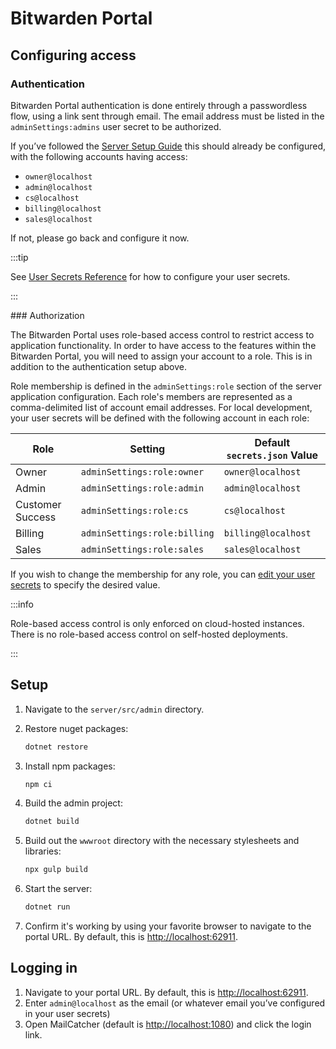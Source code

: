 # Bitwarden Portal

## Configuring access

### Authentication

Bitwarden Portal authentication is done entirely through a passwordless flow, using a link sent
through email. The email address must be listed in the `adminSettings:admins` user secret to be
authorized.

If you’ve followed the [Server Setup Guide](./guide.md) this should already be configured, with the
following accounts having access:

- `owner@localhost`
- `admin@localhost`
- `cs@localhost`
- `billing@localhost`
- `sales@localhost`

If not, please go back and configure it now.

:::tip

See [User Secrets Reference](./user-secrets.md) for how to configure your user secrets.

:::

<bitwarden>
### Authorization

The Bitwarden Portal uses role-based access control to restrict access to application functionality.
In order to have access to the features within the Bitwarden Portal, you will need to assign your
account to a role. This is in addition to the authentication setup above.

Role membership is defined in the `adminSettings:role` section of the server application
configuration. Each role's members are represented as a comma-delimited list of account email
addresses. For local development, your user secrets will be defined with the following account in
each role:

| Role             | Setting                      | Default `secrets.json` Value |
| ---------------- | ---------------------------- | ---------------------------- |
| Owner            | `adminSettings:role:owner`   | `owner@localhost`            |
| Admin            | `adminSettings:role:admin`   | `admin@localhost`            |
| Customer Success | `adminSettings:role:cs`      | `cs@localhost`               |
| Billing          | `adminSettings:role:billing` | `billing@localhost`          |
| Sales            | `adminSettings:role:sales`   | `sales@localhost`            |

If you wish to change the membership for any role, you can
[edit your user secrets](./user-secrets.md) to specify the desired value.

:::info

Role-based access control is only enforced on cloud-hosted instances. There is no role-based access
control on self-hosted deployments.

::: </bitwarden>

## Setup

1.  Navigate to the `server/src/admin` directory.
2.  Restore nuget packages:

    ```bash
    dotnet restore
    ```

3.  Install npm packages:

    ```bash
    npm ci
    ```

4.  Build the admin project:

    ```bash
    dotnet build
    ```

5.  Build out the `wwwroot` directory with the necessary stylesheets and libraries:

    ```bash
    npx gulp build
    ```

6.  Start the server:

    ```bash
    dotnet run
    ```

7.  Confirm it's working by using your favorite browser to navigate to the portal URL. By default,
    this is [http://localhost:62911](http://localhost:62911).

## Logging in

1.  Navigate to your portal URL. By default, this is
    [http://localhost:62911](http://localhost:62911).
2.  Enter `admin@localhost` as the email (or whatever email you’ve configured in your user secrets)
3.  Open MailCatcher (default is [http://localhost:1080](http://localhost:1080)) and click the login
    link.
